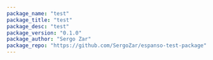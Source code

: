 ```yaml
---
package_name: "test"
package_title: "test"
package_desc: "test"
package_version: "0.1.0"
package_author: "Sergo Zar"
package_repo: "https://github.com/SergoZar/espanso-test-package"
---
```

